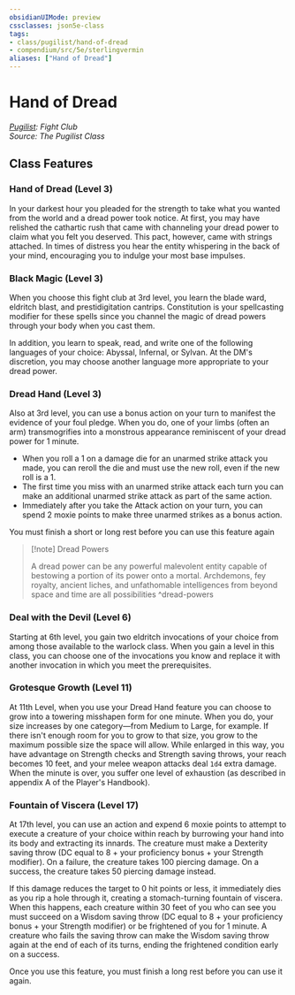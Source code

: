 ```yaml
---
obsidianUIMode: preview
cssclasses: json5e-class
tags:
- class/pugilist/hand-of-dread
- compendium/src/5e/sterlingvermin
aliases: ["Hand of Dread"]
---
```

# Hand of Dread
*[Pugilist](./pugilist-sterlingvermin.md#): Fight Club*  
*Source: The Pugilist Class*  


## Class Features

### Hand of Dread (Level 3)

In your darkest hour you pleaded for the strength to take what you wanted from the world and a dread power took notice. At first, you may have relished the cathartic rush that came with channeling your dread power to claim what you felt you deserved. This pact, however, came with strings attached. In times of distress you hear the entity whispering in the back of your mind, encouraging you to indulge your most base impulses.

### Black Magic (Level 3)

When you choose this fight club at 3rd level, you learn the blade ward, eldritch blast, and prestidigitation cantrips. Constitution is your spellcasting modifier for these spells since you channel the magic of dread powers through your body when you cast them.

In addition, you learn to speak, read, and write one of the following languages of your choice: Abyssal, Infernal, or Sylvan. At the DM's discretion, you may choose another language more appropriate to your dread power.

### Dread Hand (Level 3)

Also at 3rd level, you can use a bonus action on your turn to manifest the evidence of your foul pledge. When you do, one of your limbs (often an arm) transmogrifies into a monstrous appearance reminiscent of your dread power for 1 minute.

- When you roll a 1 on a damage die for an unarmed strike attack you made, you can reroll the die and must use the new roll, even if the new roll is a 1.  
- The first time you miss with an unarmed strike attack each turn you can make an additional unarmed strike attack as part of the same action.  
- Immediately after you take the Attack action on your turn, you can spend 2 moxie points to make three unarmed strikes as a bonus action.  

You must finish a short or long rest before you can use this feature again

> [!note] Dread Powers
> 
> A dread power can be any powerful malevolent entity capable of bestowing a portion of its power onto a mortal. Archdemons, fey royalty, ancient liches, and unfathomable intelligences from beyond space and time are all possibilities
^dread-powers

### Deal with the Devil (Level 6)

Starting at 6th level, you gain two eldritch invocations of your choice from among those available to the warlock class. When you gain a level in this class, you can choose one of the invocations you know and replace it with another invocation in which you meet the prerequisites.

### Grotesque Growth (Level 11)

At 11th Level, when you use your Dread Hand feature you can choose to grow into a towering misshapen form for one minute. When you do, your size increases by one category—from Medium to Large, for example. If there isn't enough room for you to grow to that size, you grow to the maximum possible size the space will allow. While enlarged in this way, you have advantage on Strength checks and Strength saving throws, your reach becomes 10 feet, and your melee weapon attacks deal `1d4` extra damage. When the minute is over, you suffer one level of exhaustion (as described in appendix A of the Player's Handbook).

### Fountain of Viscera (Level 17)

At 17th level, you can use an action and expend 6 moxie points to attempt to execute a creature of your choice within reach by burrowing your hand into its body and extracting its innards. The creature must make a Dexterity saving throw (DC equal to 8 + your proficiency bonus + your Strength modifier). On a failure, the creature takes 100 piercing damage. On a success, the creature takes 50 piercing damage instead.

If this damage reduces the target to 0 hit points or less, it immediately dies as you rip a hole through it, creating a stomach-turning fountain of viscera. When this happens, each creature within 30 feet of you who can see you must succeed on a Wisdom saving throw (DC equal to 8 + your proficiency bonus + your Strength modifier) or be frightened of you for 1 minute. A creature who fails the saving throw can make the Wisdom saving throw again at the end of each of its turns, ending the frightened condition early on a success.

Once you use this feature, you must finish a long rest before you can use it again.